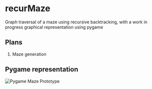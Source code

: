 # recurMaze 
Graph traversal of a maze using recursive backtracking, with a work in progress graphical representation using pygame

## Plans 
1) Maze generation 

## Pygame representation 
![Pygame Maze Prototype](https://i.gyazo.com/3cd7488e9c644dd68927ef06ed85a5a1.png)

